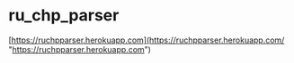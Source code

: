 # ru_chp_parser

[https://ruchpparser.herokuapp.com](https://ruchpparser.herokuapp.com/ "https://ruchpparser.herokuapp.com")
